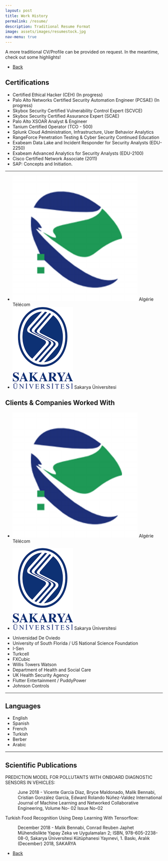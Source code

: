 ```yaml
---
layout: post
title: Work History
permalink: /resume/
description: Traditional Resume Format
image: assets/images/resumestock.jpg
nav-menu: true
---
```

A more traditional CV/Profile can be provided on request. In the meantime, check out some highlights! 
<ul class="actions">
<li><a href="/" class="button next scrolly">Back</a></li>
</ul>

## Certifications
- Certified Ethical Hacker (CEH) (In progress)
- Palo Alto Networks Certified Security Automation Engineer (PCSAE) (In progress)
- Skybox Security Certified Vulnerability Control Expert (SCVCE)
- Skybox Security Certified Assurance Expert (SCAE)
- Palo Alto XSOAR Analyst & Engineer
- Tanium Certified Operator (TCO - 500)
- Splunk Cloud Administration, Infrastructure, User Behavior Analytics
- RangeForce Penetration Testing & Cyber Security Continued Education
- Exabeam Data Lake and Incident Responder for Security Analysts (EDU-2250)
- Exabeam Advanced Analytics for Security Analysts (EDU-2100)
- Cisco Certified Network Associate (2011)
- SAP: Concepts and Initiation.

<hr class="major" />

<ul>
    <li>
      <img src="assets/images/AT.png" alt="Algérie Télécom">
      <span>Algérie Télécom</span>
    </li>
    <li>
      <img src="assets/images/sau.png" alt="Sakarya Üniversitesi">
      <span>Sakarya Üniversitesi</span>
    </li>
  </ul>

## Clients & Companies Worked With 
- <p><span class="image left"><img src="assets/images/AT.png" alt="" /></span>  Algérie Télécom
- <p><span class="image left"><img src="assets/images/sau.png" alt="" /></span>  Sakarya Üniversitesi
- Universidad De Oviedo
- University of South Florida / US National Science Foundation
- I-Sen
- Turkcell
- FXCubic
- Willis Towers Watson
- Department of Health and Social Care
- UK Health Security Agency
- Flutter Entertainment / PuddyPower
- Johnson Controls

 
 <hr class="major" />

## Languages 
- English
- Spanish
- French
- Turkish
- Berber
- Arabic

<hr class="major" />

## Scientific Publications 
<p>PREDICTION MODEL FOR POLLUTANTS WITH ONBOARD DIAGNOSTIC SENSORS IN VEHICLES: <dd>June 2018 - Vicente García Díaz, Bryce Maldonado, Malik Bennabi, Cristian González García, Edward Rolando Núñez-Valdez
International Journal of Machine Learning and Networked Collaborative Engineering, Volume No- 02 Issue No-02</dd></p>
<p>Turkish Food Recognition Using Deep Learning With Tensorflow: <dd>December 2018 - Malik Bennabi, Conrad Reuben Japhet
Mühendislikte Yapay Zeka ve Uygulamaları 2; ISBN, 978-605-2238-08-0, Sakarya Üniversitesi Kütüphanesi Yayınevi, 1. Baskı,
Aralık (December) 2018, SAKARYA</dd></p>



<ul class="actions">
<li><a href="/" class="button next scrolly">Back</a></li>
</ul>
